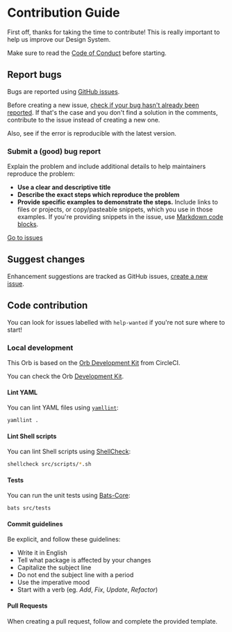 # Contribution Guide

First off, thanks for taking the time to contribute! This is really important to help us improve our Design System.

Make sure to read the [Code of Conduct](CODE_OF_CONDUCT.md) before starting.

## Report bugs

Bugs are reported using [GitHub issues](https://guides.github.com/features/issues/).

Before creating a new issue, [check if your bug hasn't already been reported](https://github.com/assurance-maladie-digital/github-status-orb/issues?q=is%3Aissue+is%3Aopen). If that's the case and you don't find a solution in the comments, contribute to the issue instead of creating a new one.

Also, see if the error is reproducible with the latest version.

### Submit a (good) bug report

Explain the problem and include additional details to help maintainers reproduce the problem:
- **Use a clear and descriptive title**
- **Describe the exact steps which reproduce the problem**
- **Provide specific examples to demonstrate the steps.** Include links to files or projects, or copy/pasteable snippets, which you use in those examples. If you're providing snippets in the issue, use [Markdown code blocks](https://help.github.com/articles/markdown-basics/#multiple-lines).

[Go to issues](https://github.com/assurance-maladie-digital/github-status-orb/issues)

## Suggest changes

Enhancement suggestions are tracked as GitHub issues, [create a new issue](#submitting-a-good-bug-report).

## Code contribution

You can look for issues labelled with `help-wanted` if you're not sure where to start!

### Local development

This Orb is based on the [Orb Development Kit](https://circleci.com/docs/2.0/orb-author/#orb-development-kit) from CircleCI.

You can check the Orb [Development Kit](https://circleci.com/docs/2.0/orb-author/).

#### Lint YAML

You can lint YAML files using [`yamllint`](https://github.com/adrienverge/yamllint):

```bash
yamllint .
```

#### Lint Shell scripts

You can lint Shell scripts using [ShellCheck](https://github.com/koalaman/shellcheck):

```bash
shellcheck src/scripts/*.sh
```

#### Tests

You can run the unit tests using [Bats-Core](https://github.com/bats-core/bats-core):

```bash
bats src/tests
```

#### Commit guidelines

Be explicit, and follow these guidelines:

- Write it in English
- Tell what package is affected by your changes
- Capitalize the subject line
- Do not end the subject line with a period
- Use the imperative mood
- Start with a verb (eg. *Add*, *Fix*, *Update*, *Refactor*)

#### Pull Requests

When creating a pull request, follow and complete the provided template.
